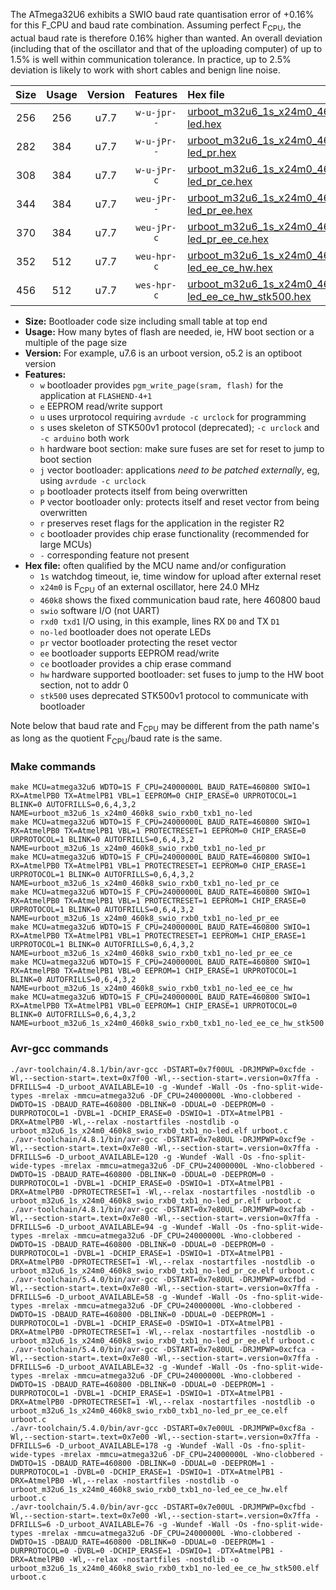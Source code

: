The ATmega32U6 exhibits a SWIO baud rate quantisation error of +0.16% for this F_CPU and baud rate combination. Assuming perfect F<sub>CPU</sub>, the actual baud rate is therefore 0.16% higher than wanted. An overall deviation (including that of the oscillator and that of the uploading computer) of up to 1.5% is well within communication tolerance. In practice, up to 2.5% deviation is likely to work with short cables and benign line noise.

|Size|Usage|Version|Features|Hex file|
|:-:|:-:|:-:|:-:|:--|
|256|256|u7.7|`w-u-jpr--`|[urboot_m32u6_1s_x24m0_460k8_swio_rxb0_txb1_no-led.hex](https://raw.githubusercontent.com/stefanrueger/urboot.hex/main/mcus/atmega32u6/watchdog_1_s/external_oscillator_x/24m000000_hz/%2B460k8_baud/swio_rxb0_txb1/no-led/urboot_m32u6_1s_x24m0_460k8_swio_rxb0_txb1_no-led.hex)|
|282|384|u7.7|`w-u-jPr--`|[urboot_m32u6_1s_x24m0_460k8_swio_rxb0_txb1_no-led_pr.hex](https://raw.githubusercontent.com/stefanrueger/urboot.hex/main/mcus/atmega32u6/watchdog_1_s/external_oscillator_x/24m000000_hz/%2B460k8_baud/swio_rxb0_txb1/no-led/urboot_m32u6_1s_x24m0_460k8_swio_rxb0_txb1_no-led_pr.hex)|
|308|384|u7.7|`w-u-jPr-c`|[urboot_m32u6_1s_x24m0_460k8_swio_rxb0_txb1_no-led_pr_ce.hex](https://raw.githubusercontent.com/stefanrueger/urboot.hex/main/mcus/atmega32u6/watchdog_1_s/external_oscillator_x/24m000000_hz/%2B460k8_baud/swio_rxb0_txb1/no-led/urboot_m32u6_1s_x24m0_460k8_swio_rxb0_txb1_no-led_pr_ce.hex)|
|344|384|u7.7|`weu-jPr--`|[urboot_m32u6_1s_x24m0_460k8_swio_rxb0_txb1_no-led_pr_ee.hex](https://raw.githubusercontent.com/stefanrueger/urboot.hex/main/mcus/atmega32u6/watchdog_1_s/external_oscillator_x/24m000000_hz/%2B460k8_baud/swio_rxb0_txb1/no-led/urboot_m32u6_1s_x24m0_460k8_swio_rxb0_txb1_no-led_pr_ee.hex)|
|370|384|u7.7|`weu-jPr-c`|[urboot_m32u6_1s_x24m0_460k8_swio_rxb0_txb1_no-led_pr_ee_ce.hex](https://raw.githubusercontent.com/stefanrueger/urboot.hex/main/mcus/atmega32u6/watchdog_1_s/external_oscillator_x/24m000000_hz/%2B460k8_baud/swio_rxb0_txb1/no-led/urboot_m32u6_1s_x24m0_460k8_swio_rxb0_txb1_no-led_pr_ee_ce.hex)|
|352|512|u7.7|`weu-hpr-c`|[urboot_m32u6_1s_x24m0_460k8_swio_rxb0_txb1_no-led_ee_ce_hw.hex](https://raw.githubusercontent.com/stefanrueger/urboot.hex/main/mcus/atmega32u6/watchdog_1_s/external_oscillator_x/24m000000_hz/%2B460k8_baud/swio_rxb0_txb1/no-led/urboot_m32u6_1s_x24m0_460k8_swio_rxb0_txb1_no-led_ee_ce_hw.hex)|
|456|512|u7.7|`wes-hpr-c`|[urboot_m32u6_1s_x24m0_460k8_swio_rxb0_txb1_no-led_ee_ce_hw_stk500.hex](https://raw.githubusercontent.com/stefanrueger/urboot.hex/main/mcus/atmega32u6/watchdog_1_s/external_oscillator_x/24m000000_hz/%2B460k8_baud/swio_rxb0_txb1/no-led/urboot_m32u6_1s_x24m0_460k8_swio_rxb0_txb1_no-led_ee_ce_hw_stk500.hex)|

- **Size:** Bootloader code size including small table at top end
- **Usage:** How many bytes of flash are needed, ie, HW boot section or a multiple of the page size
- **Version:** For example, u7.6 is an urboot version, o5.2 is an optiboot version
- **Features:**
  + `w` bootloader provides `pgm_write_page(sram, flash)` for the application at `FLASHEND-4+1`
  + `e` EEPROM read/write support
  + `u` uses urprotocol requiring `avrdude -c urclock` for programming
  + `s` uses skeleton of STK500v1 protocol (deprecated); `-c urclock` and `-c arduino` both work
  + `h` hardware boot section: make sure fuses are set for reset to jump to boot section
  + `j` vector bootloader: applications *need to be patched externally*, eg, using `avrdude -c urclock`
  + `p` bootloader protects itself from being overwritten
  + `P` vector bootloader only: protects itself and reset vector from being overwritten
  + `r` preserves reset flags for the application in the register R2
  + `c` bootloader provides chip erase functionality (recommended for large MCUs)
  + `-` corresponding feature not present
- **Hex file:** often qualified by the MCU name and/or configuration
  + `1s` watchdog timeout, ie, time window for upload after external reset
  + `x24m0` is F<sub>CPU</sub> of an external oscillator, here 24.0 MHz
  + `460k8` shows the fixed communication baud rate, here 460800 baud
  + `swio` software I/O (not UART)
  + `rxd0 txd1` I/O using, in this example, lines RX `D0` and TX `D1`
  + `no-led` bootloader does not operate LEDs
  + `pr` vector bootloader protecting the reset vector
  + `ee` bootloader supports EEPROM read/write
  + `ce` bootloader provides a chip erase command
  + `hw` hardware supported bootloader: set fuses to jump to the HW boot section, not to addr 0
  + `stk500` uses deprecated STK500v1 protocol to communicate with bootloader


Note below that baud rate and F<sub>CPU</sub> may be different from the path name's as long as the quotient F<sub>CPU</sub>/baud rate is the same.

### Make commands
```
make MCU=atmega32u6 WDTO=1S F_CPU=24000000L BAUD_RATE=460800 SWIO=1 RX=AtmelPB0 TX=AtmelPB1 VBL=1 EEPROM=0 CHIP_ERASE=0 URPROTOCOL=1 BLINK=0 AUTOFRILLS=0,6,4,3,2 NAME=urboot_m32u6_1s_x24m0_460k8_swio_rxb0_txb1_no-led
make MCU=atmega32u6 WDTO=1S F_CPU=24000000L BAUD_RATE=460800 SWIO=1 RX=AtmelPB0 TX=AtmelPB1 VBL=1 PROTECTRESET=1 EEPROM=0 CHIP_ERASE=0 URPROTOCOL=1 BLINK=0 AUTOFRILLS=0,6,4,3,2 NAME=urboot_m32u6_1s_x24m0_460k8_swio_rxb0_txb1_no-led_pr
make MCU=atmega32u6 WDTO=1S F_CPU=24000000L BAUD_RATE=460800 SWIO=1 RX=AtmelPB0 TX=AtmelPB1 VBL=1 PROTECTRESET=1 EEPROM=0 CHIP_ERASE=1 URPROTOCOL=1 BLINK=0 AUTOFRILLS=0,6,4,3,2 NAME=urboot_m32u6_1s_x24m0_460k8_swio_rxb0_txb1_no-led_pr_ce
make MCU=atmega32u6 WDTO=1S F_CPU=24000000L BAUD_RATE=460800 SWIO=1 RX=AtmelPB0 TX=AtmelPB1 VBL=1 PROTECTRESET=1 EEPROM=1 CHIP_ERASE=0 URPROTOCOL=1 BLINK=0 AUTOFRILLS=0,6,4,3,2 NAME=urboot_m32u6_1s_x24m0_460k8_swio_rxb0_txb1_no-led_pr_ee
make MCU=atmega32u6 WDTO=1S F_CPU=24000000L BAUD_RATE=460800 SWIO=1 RX=AtmelPB0 TX=AtmelPB1 VBL=1 PROTECTRESET=1 EEPROM=1 CHIP_ERASE=1 URPROTOCOL=1 BLINK=0 AUTOFRILLS=0,6,4,3,2 NAME=urboot_m32u6_1s_x24m0_460k8_swio_rxb0_txb1_no-led_pr_ee_ce
make MCU=atmega32u6 WDTO=1S F_CPU=24000000L BAUD_RATE=460800 SWIO=1 RX=AtmelPB0 TX=AtmelPB1 VBL=0 EEPROM=1 CHIP_ERASE=1 URPROTOCOL=1 BLINK=0 AUTOFRILLS=0,6,4,3,2 NAME=urboot_m32u6_1s_x24m0_460k8_swio_rxb0_txb1_no-led_ee_ce_hw
make MCU=atmega32u6 WDTO=1S F_CPU=24000000L BAUD_RATE=460800 SWIO=1 RX=AtmelPB0 TX=AtmelPB1 VBL=0 EEPROM=1 CHIP_ERASE=1 URPROTOCOL=0 BLINK=0 AUTOFRILLS=0,6,4,3,2 NAME=urboot_m32u6_1s_x24m0_460k8_swio_rxb0_txb1_no-led_ee_ce_hw_stk500
```

### Avr-gcc commands
```
./avr-toolchain/4.8.1/bin/avr-gcc -DSTART=0x7f00UL -DRJMPWP=0xcfde -Wl,--section-start=.text=0x7f00 -Wl,--section-start=.version=0x7ffa -DFRILLS=4 -D_urboot_AVAILABLE=10 -g -Wundef -Wall -Os -fno-split-wide-types -mrelax -mmcu=atmega32u6 -DF_CPU=24000000L -Wno-clobbered -DWDTO=1S -DBAUD_RATE=460800 -DBLINK=0 -DDUAL=0 -DEEPROM=0 -DURPROTOCOL=1 -DVBL=1 -DCHIP_ERASE=0 -DSWIO=1 -DTX=AtmelPB1 -DRX=AtmelPB0 -Wl,--relax -nostartfiles -nostdlib -o urboot_m32u6_1s_x24m0_460k8_swio_rxb0_txb1_no-led.elf urboot.c
./avr-toolchain/4.8.1/bin/avr-gcc -DSTART=0x7e80UL -DRJMPWP=0xcf9e -Wl,--section-start=.text=0x7e80 -Wl,--section-start=.version=0x7ffa -DFRILLS=6 -D_urboot_AVAILABLE=120 -g -Wundef -Wall -Os -fno-split-wide-types -mrelax -mmcu=atmega32u6 -DF_CPU=24000000L -Wno-clobbered -DWDTO=1S -DBAUD_RATE=460800 -DBLINK=0 -DDUAL=0 -DEEPROM=0 -DURPROTOCOL=1 -DVBL=1 -DCHIP_ERASE=0 -DSWIO=1 -DTX=AtmelPB1 -DRX=AtmelPB0 -DPROTECTRESET=1 -Wl,--relax -nostartfiles -nostdlib -o urboot_m32u6_1s_x24m0_460k8_swio_rxb0_txb1_no-led_pr.elf urboot.c
./avr-toolchain/4.8.1/bin/avr-gcc -DSTART=0x7e80UL -DRJMPWP=0xcfab -Wl,--section-start=.text=0x7e80 -Wl,--section-start=.version=0x7ffa -DFRILLS=6 -D_urboot_AVAILABLE=94 -g -Wundef -Wall -Os -fno-split-wide-types -mrelax -mmcu=atmega32u6 -DF_CPU=24000000L -Wno-clobbered -DWDTO=1S -DBAUD_RATE=460800 -DBLINK=0 -DDUAL=0 -DEEPROM=0 -DURPROTOCOL=1 -DVBL=1 -DCHIP_ERASE=1 -DSWIO=1 -DTX=AtmelPB1 -DRX=AtmelPB0 -DPROTECTRESET=1 -Wl,--relax -nostartfiles -nostdlib -o urboot_m32u6_1s_x24m0_460k8_swio_rxb0_txb1_no-led_pr_ce.elf urboot.c
./avr-toolchain/5.4.0/bin/avr-gcc -DSTART=0x7e80UL -DRJMPWP=0xcfbd -Wl,--section-start=.text=0x7e80 -Wl,--section-start=.version=0x7ffa -DFRILLS=6 -D_urboot_AVAILABLE=58 -g -Wundef -Wall -Os -fno-split-wide-types -mrelax -mmcu=atmega32u6 -DF_CPU=24000000L -Wno-clobbered -DWDTO=1S -DBAUD_RATE=460800 -DBLINK=0 -DDUAL=0 -DEEPROM=1 -DURPROTOCOL=1 -DVBL=1 -DCHIP_ERASE=0 -DSWIO=1 -DTX=AtmelPB1 -DRX=AtmelPB0 -DPROTECTRESET=1 -Wl,--relax -nostartfiles -nostdlib -o urboot_m32u6_1s_x24m0_460k8_swio_rxb0_txb1_no-led_pr_ee.elf urboot.c
./avr-toolchain/5.4.0/bin/avr-gcc -DSTART=0x7e80UL -DRJMPWP=0xcfca -Wl,--section-start=.text=0x7e80 -Wl,--section-start=.version=0x7ffa -DFRILLS=6 -D_urboot_AVAILABLE=32 -g -Wundef -Wall -Os -fno-split-wide-types -mrelax -mmcu=atmega32u6 -DF_CPU=24000000L -Wno-clobbered -DWDTO=1S -DBAUD_RATE=460800 -DBLINK=0 -DDUAL=0 -DEEPROM=1 -DURPROTOCOL=1 -DVBL=1 -DCHIP_ERASE=1 -DSWIO=1 -DTX=AtmelPB1 -DRX=AtmelPB0 -DPROTECTRESET=1 -Wl,--relax -nostartfiles -nostdlib -o urboot_m32u6_1s_x24m0_460k8_swio_rxb0_txb1_no-led_pr_ee_ce.elf urboot.c
./avr-toolchain/5.4.0/bin/avr-gcc -DSTART=0x7e00UL -DRJMPWP=0xcf8a -Wl,--section-start=.text=0x7e00 -Wl,--section-start=.version=0x7ffa -DFRILLS=6 -D_urboot_AVAILABLE=178 -g -Wundef -Wall -Os -fno-split-wide-types -mrelax -mmcu=atmega32u6 -DF_CPU=24000000L -Wno-clobbered -DWDTO=1S -DBAUD_RATE=460800 -DBLINK=0 -DDUAL=0 -DEEPROM=1 -DURPROTOCOL=1 -DVBL=0 -DCHIP_ERASE=1 -DSWIO=1 -DTX=AtmelPB1 -DRX=AtmelPB0 -Wl,--relax -nostartfiles -nostdlib -o urboot_m32u6_1s_x24m0_460k8_swio_rxb0_txb1_no-led_ee_ce_hw.elf urboot.c
./avr-toolchain/5.4.0/bin/avr-gcc -DSTART=0x7e00UL -DRJMPWP=0xcfbd -Wl,--section-start=.text=0x7e00 -Wl,--section-start=.version=0x7ffa -DFRILLS=6 -D_urboot_AVAILABLE=76 -g -Wundef -Wall -Os -fno-split-wide-types -mrelax -mmcu=atmega32u6 -DF_CPU=24000000L -Wno-clobbered -DWDTO=1S -DBAUD_RATE=460800 -DBLINK=0 -DDUAL=0 -DEEPROM=1 -DURPROTOCOL=0 -DVBL=0 -DCHIP_ERASE=1 -DSWIO=1 -DTX=AtmelPB1 -DRX=AtmelPB0 -Wl,--relax -nostartfiles -nostdlib -o urboot_m32u6_1s_x24m0_460k8_swio_rxb0_txb1_no-led_ee_ce_hw_stk500.elf urboot.c
```


